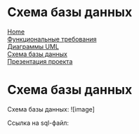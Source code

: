 # Схема базы данных

[Home](../index.md)    
[Функциональные требования](functionalRequirements.md)  
[Диаграммы UML](diagramUML.md)  
[Схема базы данных](databaseSchema.md)  
[Презентация проекта](projectPresentation.md)          

# Схема базы данных

Схема базы данных:
![image]

Ссылка на sql-файл:


